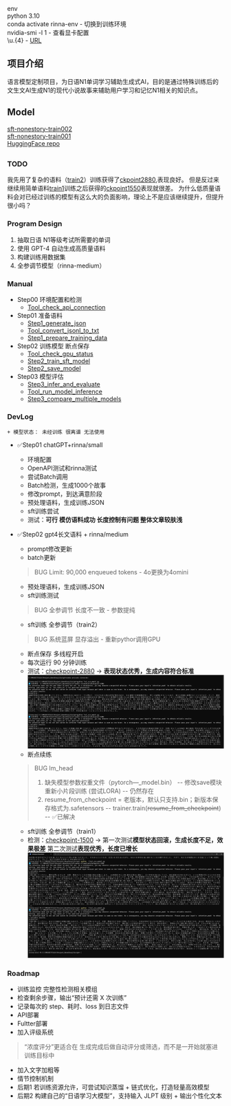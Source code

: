 env  
python 3.10  
conda activate rinna-env - 切换到训练环境  
nvidia-smi -l 1 - 查看显卡配置  
\\u.{4} - [URL](https://blog.cloudnative.co.jp/23733/)  

## 项目介绍
语言模型定制项目，为日语N1单词学习辅助生成式AI，目的是通过特殊训练后的文生文AI生成N1的现代小说故事来辅助用户学习和记忆N1相关的知识点。

## Model
[sft-nonestory-train002](https://huggingface.co/BBusagi/sft-nonestory-train002)  
[sft-nonestory-train001](https://huggingface.co/BBusagi/sft-nonestory-train001)  
[HuggingFace repo](https://huggingface.co/BBusagi/sft-model-n1)  

##
### TODO
我先用了复杂的语料（[train2](output/train2/train_data_with_prompt.jsonl)）训练获得了[ckpoint2880](sft-model-n1/medium/checkpoint-2880),表现良好。
但是反过来继续用简单语料[train1](output/train1/train_data_with_prompt.jsonl)训练之后获得的[ckpoint1550](sft-model-n1/medium/checkpoint-1500)表现就很差。
为什么低质量语料会对已经过训练的模型有这么大的负面影响，理论上不是应该继续提升，但提升很小吗？

### Program Design
1. 抽取日语 N1等级考试所需要的单词
2. 使用 GPT-4 自动生成高质量语料
3. 构建训练用数据集
4. 全参调节模型（rinna-medium）

### Manual
+ Step00 环境配置和检测
    + [Tool_check_api_connection](Script/Tool_check_api_connection.py)
+ Step01 准备语料
    + [Step1_generate_json](Script/Step1_generate_json.py)
    + [Tool_convert_jsonl_to_txt](Script/Tool_convert_jsonl_to_txt.mjs)
    + [Step1_prepare_training_data](Script/Step1_prepare_training_data.py)
+ Step02 训练模型 断点保存
    + [Tool_check_gpu_status](Script/Tool_check_gpu_status.py)
    + [Step2_train_sft_model](Script/Step2_train_sft_model.py)
    + [Step2_save_model](Script/Step2_save_model.py)
+ Step03 模型评估
    + [Step3_infer_and_evaluate](Script/Step3_infer_and_evaluate.py)
    + [Tool_run_model_inference](Script/Tool_run_model_inference.py)
    + [Step3_compare_multiple_models](Script/Step3_compare_multiple_models.py)

### DevLog
    + 模型状态： 未经训练 很离谱 无法使用
+ ✅Step01  chatGPT+rinna/small
    + 环境配置
    + OpenAPI测试和rinna测试
    + 尝试Batch调用
    + Batch检测，生成1000个故事
    + 修改prompt，到达满意阶段
    + 预处理语料，生成训练JSON
    + sft训练尝试
    + 测试：**可行 模仿语料成功 长度控制有问题 整体文章较肤浅**

+ ✅Step02  gpt4长文语料 + rinna/medium
    + prompt修改更新
    + batch更新 
    >BUG Limit: 90,000 enqueued tokens - 4o更换为4omini
    + 预处理语料，生成训练JSON
    + sft训练测试
    > BUG 全参调节 长度不一致 - 参数提纯
    + sft训练 全参调节（train2）
    > BUG 系统蓝屏 显存溢出 - 重新pythor调用GPU
    + 断点保存 多线程开启
    + 每次运行 90 分钟训练 
    + 测试：[checkpoint-2880](https://huggingface.co/BBusagi/sft-nonestory-train001) -> **表现状态优秀，生成内容符合标准**
    ![](readme/train1(2880).png)
    + 断点续练
    > BUG lm_head
    > 1. 缺失模型参数权重文件（pytorch—_model.bin）
    > -- 修改save模块 重新小片段训练 (尝试LORA) 
    > -- 仍然存在
    > 2. resume_from_checkpoint = 老版本，默认只支持.bin；新版本保存格式为.safetensors
    > -- trainer.train(~~resume_from_checkpoint~~)
    > -- ✅已解决
    + sft训练  全参调节（train1）
    + 检测：[checkpoint-1500](https://huggingface.co/BBusagi/sft-nonestory-train002) -> 
    第一次测试**模型状态回滚，生成长度不足，效果极差**
    第二次测试**表现优秀，长度已增长**
    ![](readme/train2(1500).png)

### Roadmap
+ 训练监控 完整性检测相关模组
+ 检查剩余步骤，输出“预计还需 X 次训练” 
+ 记录每次的 step、耗时、loss 到日志文件
+ API部署
+ Fultter部署
+ 加入评级系统
> “浓度评分”更适合在 生成完成后做自动评分或筛选，而不是一开始就塞进训练目标中
+ 加入文字加粗等
+ 情节控制机制
+ 后期1 若训练资源允许，可尝试知识蒸馏 + 链式优化，打造轻量高效模型
+ 后期2 构建自己的“日语学习大模型”，支持输入 JLPT 级别 + 输出个性化文本
